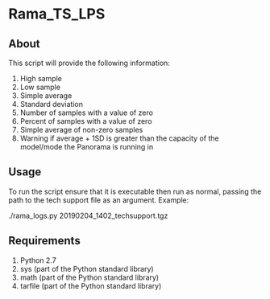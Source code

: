 # Rama_TS_LPS


## About


This script will provide the following information:

1. High sample
2. Low sample
3. Simple average
4. Standard deviation
5. Number of samples with a value of zero
6. Percent of samples with a value of zero
7. Simple average of non-zero samples
8. Warning if average + 1SD is greater than the capacity of the model/mode the Panorama is running in




## Usage


To run the script ensure that it is executable then run as normal, passing the path to 
the tech support file as an argument. Example:



./rama_logs.py 20190204_1402_techsupport.tgz







## Requirements


1. Python 2.7
2. sys (part of the Python standard library)
3. math (part of the Python standard library)
4. tarfile (part of the Python standard library)







